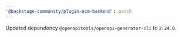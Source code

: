 ```yaml
---
'@backstage-community/plugin-ocm-backend': patch
---
```


Updated dependency `@openapitools/openapi-generator-cli` to `2.24.0`.
